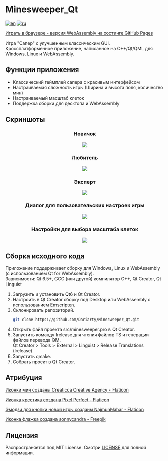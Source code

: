 # Minesweeper_Qt

[![en](https://img.shields.io/badge/lang-en-blue.svg)](https://github.com/Dariarty/Minesweeper_Qt/blob/main/README.md)
[![ru](https://img.shields.io/badge/lang-ru-red.svg)](https://github.com/Dariarty/Minesweeper_Qt/blob/main/README.ru.md)

<a href="https://dariarty.github.io/Minesweeper_Qt/" title="GitHub Pages link">Играть в браузере - версия WebAssembly на хостинге GitHub Pages</a>

Игра "Сапер" с улучшенным классическим GUI.</br>
Кроссплатформенное приложение, написанное на C++/Qt/QML для Windows, Linux и WebAssembly.</br>

## Функции приложения

* Классический геймплей сапера с красивым интерфейсом</br>
* Настраиваемая сложность игры (Ширина и высота поля, количество мин)</br>
* Настраиваемый масштаб клеток</br>
* Поддержка сборки для десктопа и WebAssembly</br>

## Скриншоты

<h3 align="center">Новичок</h3>
<p align="center">
  <img src="assets/ru_RU/beginner.png" />
</p>

<h3 align="center">Любитель</h3>
<p align="center">
  <img src="assets/ru_RU/intermediate.png" />
</p>

<h3 align="center">Эксперт</h3>
<p align="center">
  <img src="assets/ru_RU/expert.png" />
</p>

<h3 align="center">Диалог для пользовательских настроек игры</h3>
<p align="center">
  <img src="assets/ru_RU/rules.png" />
</p>

<h3 align="center">Настройки для выбора масштаба клеток</h3>
<p align="center">
  <img src="assets/ru_RU/scale.png" />
</p>

## Сборка исходного кода
Приложение поддерживает сборку для Windows, Linux и WebAssembly (с использованием Qt for WebAssembly). </br>
Зависимости: Qt 6.5+, GCC (или другой) компилятор C++, Qt Creator, Qt Linguist </br>
1.  Загрузить и установить Qt6 и Qt Creator.</br>
2.  Настроить в Qt Creator сборку под Desktop или WebAssembly с использованием Emscripten. </br>
3.  Склонировать репозиторий.
     ```sh
     git clone https://github.com/Dariarty/Minesweeper_Qt.git
     ```
4.  Открыть файл проекта src/minesweeper.pro в Qt Creator.</br>
5.  Запустить команду lrelease для чтения файлов TS и генерации файлов перевода QM. </br>
    Qt Creator > Tools > External > Linguist > Release Translations (lrelease) </br>
6.  Запустить qmake.</br>
7.  Собрать проект в Qt Creator.</br>

## Атрибуция
<a href="https://www.flaticon.com/free-icons/mine" title="mine icons">Иконки мин созданы Creaticca Creative Agency - Flaticon</a> </br>

<a href="https://www.flaticon.com/free-icon/close_1828666?term=cross&page=1&position=9&origin=search&related_id=1828666" title="cross icon">Иконка крестика создана Pixel Perfect - Flaticon</a> </br>

<a href="https://www.flaticon.com/packs/emojis-221" title="emoji icons">Эмодзи для кнопки новой игры созданы NajmunNahar - Flaticon</a> </br>

<a href="https://www.freepik.com/icon/flag_16771882#fromView=keyword&page=1&position=91&uuid=a58f54fa-5ea7-4ac9-9fae-a7f2fb24842f" title="flag icon">Иконка флажка создана sonnycandra - Freepik</a>

## Лицензия

Распространяется под MIT License. Смотри [LICENSE](LICENSE) для полной информации.

